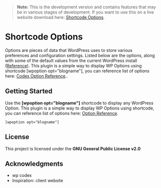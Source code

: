 > **Note:** This is the development version and contains features that may be in various stages of development. If you want to use this on a live website download here: [Shortcode Options](https://wordpress.org/plugins/shortcode-options/).

# Shortcode Options
Options are pieces of data that WordPress uses to store various preferences and configuration settings. Listed below are the options, along with some of the default values from the current WordPress install ([Reference](https://codex.wordpress.org/Option_Reference)).
This plugin is a simple way to display WP Options using shortcode [wpoption opt="blogname"], you can reference list of options here: [Codex Option Reference](https://codex.wordpress.org/Option_Reference)..

## Getting Started

Use the **[wpoption opt="blogname"]** shortcode to display any WordPress Option.
This plugin is a simple way to display WP Options using shortcode, you can reference list of options here: [Option Reference](https://codex.wordpress.org/Option_Reference).

```
[wpoption opt="blogname"]
```

## License

This project is licensed under the **GNU General Public License v2.0**

## Acknowledgments

* wp codex
* Inspiration: client website
